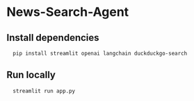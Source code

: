 # News-Search-Agent

## Install dependencies

```bash
  pip install streamlit openai langchain duckduckgo-search
```

## Run locally

```bash
  streamlit run app.py
```
